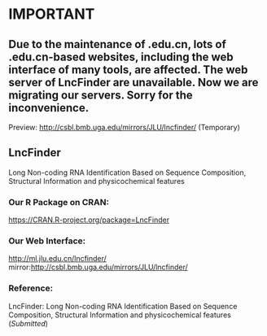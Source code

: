 # IMPORTANT
## Due to the maintenance of .edu.cn, lots of .edu.cn-based websites, including the web interface of many tools, are affected. The web server of LncFinder are unavailable. Now we are migrating our servers. Sorry for the inconvenience.
Preview: http://csbl.bmb.uga.edu/mirrors/JLU/lncfinder/ (Temporary)
  
## LncFinder
Long Non-coding RNA Identification Based on Sequence Composition, Structural Information and physicochemical features
  
### Our R Package on CRAN:  
https://CRAN.R-project.org/package=LncFinder  

### Our Web Interface:  
http://ml.jlu.edu.cn/lncfinder/
mirror:http://csbl.bmb.uga.edu/mirrors/JLU/lncfinder/
  
### Reference:  
LncFinder: Long Non-coding RNA Identification Based on Sequence Composition, Structural Information and physicochemical features (*Submitted*)
